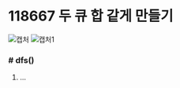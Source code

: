 # 118667 두 큐 합 같게 만들기

![캡처](https://user-images.githubusercontent.com/72604908/189540272-4302827a-8678-440e-b6e1-e3afb326772b.PNG)
![캡처1](https://user-images.githubusercontent.com/72604908/189540277-836d19fd-dbe9-4dfd-8f7a-14124c77277b.PNG)

### # dfs()
1. ...
